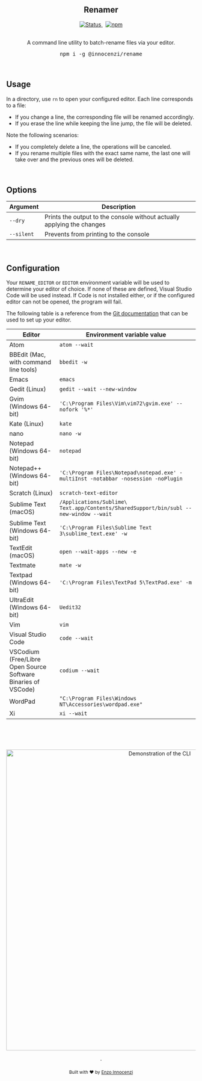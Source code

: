 <h2 align="center">Renamer</h2>

<p align="center">
  <a href="https://github.com/innocenzi/renamer/actions?query=workflow%3Aci">
    <img alt="Status" src="https://github.com/innocenzi/rename/actions/workflows/ci.yml/badge.svg">
  </a>
  <span>&nbsp;</span>
  <a href="https://www.npmjs.com/package/@innocenzi/rename">
    <img alt="npm" src="https://img.shields.io/npm/v/@innocenzi/rename">
  </a>
  <br />
  <br />
  <p align="center">
    A command line utility to batch-rename files via your editor.
  </p>
  <pre><div align="center">npm i -g @innocenzi/rename</div></pre>
</p>

&nbsp;

## Usage

In a directory, use `rn` to open your configured editor. Each line corresponds to a file:

- If you change a line, the corresponding file will be renamed accordingly.
- If you erase the line while keeping the line jump, the file will be deleted.

Note the following scenarios: 

- If you completely delete a line, the operations will be canceled.
- If you rename multiple files with the exact same name, the last one will take over and the previous ones will be deleted.

&nbsp;

## Options

| Argument   | Description                                                            |
| ---------- | ---------------------------------------------------------------------- |
| `--dry`    | Prints the output to the console without actually applying the changes |
| `--silent` | Prevents from printing to the console                                  |

&nbsp;

## Configuration

Your `RENAME_EDITOR` or `EDITOR` environment variable will be used to determine your editor of choice. If none of these are defined, Visual Studio Code will be used instead. If Code is not installed either, or if the configured editor can not be opened, the program will fail.

The following table is a reference from the [Git documentation](https://git-scm.com/book/en/v2/Appendix-C%3A-Git-Commands-Setup-and-Config#ch_core_editor) that can be used to set up your editor.

| Editor                                                        | Environment variable value                                                            |
| ------------------------------------------------------------- | ------------------------------------------------------------------------------------- |
| Atom                                                          | `atom --wait`                                                                         |
| BBEdit (Mac, with command line tools)                         | `bbedit -w`                                                                           |
| Emacs                                                         | `emacs`                                                                               |
| Gedit (Linux)                                                 | `gedit --wait --new-window`                                                           |
| Gvim (Windows 64-bit)                                         | `'C:\Program Files\Vim\vim72\gvim.exe' --nofork '%*'`                                 |
| Kate (Linux)                                                  | `kate`                                                                                |
| nano                                                          | `nano -w`                                                                             |
| Notepad (Windows 64-bit)                                      | `notepad`                                                                             |
| Notepad++ (Windows 64-bit)                                    | `'C:\Program Files\Notepad\notepad.exe' -multiInst -notabbar -nosession -noPlugin`    |
| Scratch (Linux)                                               | `scratch-text-editor`                                                                 |
| Sublime Text (macOS)                                          | `/Applications/Sublime\ Text.app/Contents/SharedSupport/bin/subl --new-window --wait` |
| Sublime Text (Windows 64-bit)                                 | `'C:\Program Files\Sublime Text 3\sublime_text.exe' -w`                               |
| TextEdit (macOS)                                              | `open --wait-apps --new -e`                                                           |
| Textmate                                                      | `mate -w`                                                                             |
| Textpad (Windows 64-bit)                                      | `'C:\Program Files\TextPad 5\TextPad.exe' -m`                                         |
| UltraEdit (Windows 64-bit)                                    | `Uedit32`                                                                             |
| Vim                                                           | `vim`                                                                                 |
| Visual Studio Code                                            | `code --wait`                                                                         |
| VSCodium (Free/Libre Open Source Software Binaries of VSCode) | `codium --wait`                                                                       |
| WordPad                                                       | `"C:\Program Files\Windows NT\Accessories\wordpad.exe"`                               |
| Xi                                                            | `xi --wait`                                                                           |

&nbsp;

<p align="center">
  <br />
  <br />
  <img width="800px" src="https://i.imgur.com/SLoR6C1.gif" alt="Demonstration of the CLI" />
  <br />
  <br />
  ·
  <br />
  <br />
  <sub>Built with ❤︎ by <a href="https://twitter.com/enzoinnocenzi">Enzo Innocenzi</a>
</p>
